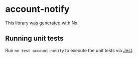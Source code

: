 # account-notify

This library was generated with [Nx](https://nx.dev).

## Running unit tests

Run `nx test account-notify` to execute the unit tests via [Jest](https://jestjs.io).
